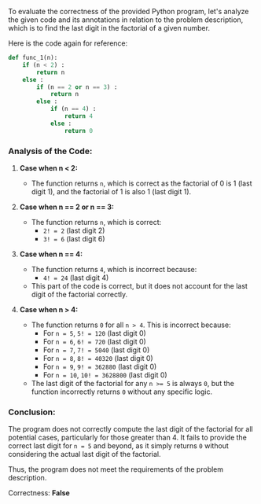 To evaluate the correctness of the provided Python program, let's analyze the given code and its annotations in relation to the problem description, which is to find the last digit in the factorial of a given number.

Here is the code again for reference:

```python
def func_1(n):
    if (n < 2) :
        return n
    else :
        if (n == 2 or n == 3) :
            return n
        else :
            if (n == 4) :
                return 4
            else :
                return 0
```

### Analysis of the Code:

1. **Case when n < 2:**
   - The function returns `n`, which is correct as the factorial of 0 is 1 (last digit 1), and the factorial of 1 is also 1 (last digit 1).

2. **Case when n == 2 or n == 3:**
   - The function returns `n`, which is correct:
     - `2! = 2` (last digit 2)
     - `3! = 6` (last digit 6)

3. **Case when n == 4:**
   - The function returns `4`, which is incorrect because:
     - `4! = 24` (last digit 4)
   - This part of the code is correct, but it does not account for the last digit of the factorial correctly.

4. **Case when n > 4:**
   - The function returns `0` for all `n > 4`. This is incorrect because:
     - For `n = 5`, `5! = 120` (last digit 0)
     - For `n = 6`, `6! = 720` (last digit 0)
     - For `n = 7`, `7! = 5040` (last digit 0)
     - For `n = 8`, `8! = 40320` (last digit 0)
     - For `n = 9`, `9! = 362880` (last digit 0)
     - For `n = 10`, `10! = 3628800` (last digit 0)
   - The last digit of the factorial for any `n >= 5` is always `0`, but the function incorrectly returns `0` without any specific logic.

### Conclusion:

The program does not correctly compute the last digit of the factorial for all potential cases, particularly for those greater than 4. It fails to provide the correct last digit for `n = 5` and beyond, as it simply returns `0` without considering the actual last digit of the factorial.

Thus, the program does not meet the requirements of the problem description.

Correctness: **False**